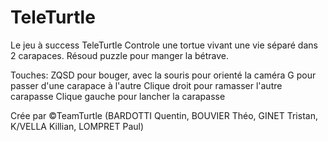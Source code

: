 # TeleTurtle

Le jeu à success TeleTurtle
Controle une tortue vivant une vie séparé dans 2 carapaces.
Résoud puzzle pour manger la bétrave.

Touches:
 ZQSD pour bouger, avec la souris pour orienté la caméra
 G pour passer d'une carapace à l'autre
 Clique droit pour ramasser l'autre carapasse
 Clique gauche pour lancher la carapasse

 
Crée par ©TeamTurtle (BARDOTTI Quentin, BOUVIER Théo, GINET Tristan, K/VELLA Killian, LOMPRET Paul)
